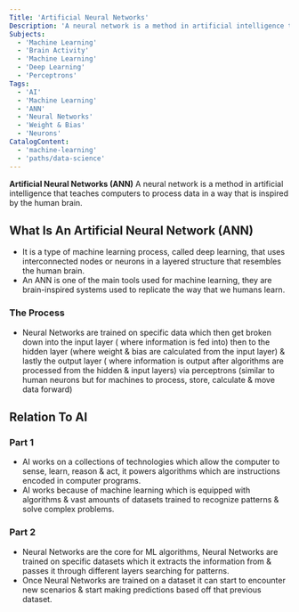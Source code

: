 ```yaml
---
Title: 'Artificial Neural Networks'
Description: 'A neural network is a method in artificial intelligence that teaches computers to process data in a way that is inspired by the human brain.'
Subjects:
  - 'Machine Learning'
  - 'Brain Activity'
  - 'Machine Learning'
  - 'Deep Learning'
  - 'Perceptrons'
Tags:
  - 'AI'
  - 'Machine Learning'
  - 'ANN'
  - 'Neural Networks'
  - 'Weight & Bias'
  - 'Neurons'
CatalogContent:
  - 'machine-learning'
  - 'paths/data-science'
---
```


**Artificial Neural Networks (ANN)** A neural network is a method in artificial intelligence that teaches computers to process data in a way that is inspired by the human brain. 
## What Is An Artificial Neural Network (ANN)

- It is a type of machine learning process, called deep learning, that uses interconnected nodes or neurons in a layered structure that resembles the human brain.
- An ANN is one of the main tools used for machine learning, they are brain-inspired systems used to replicate the way that we humans learn.

### The Process

- Neural Networks are trained on specific data which then get broken down into the input layer ( where information is fed into) then to the hidden layer (where weight & bias are calculated from the input layer) & lastly the output layer ( where information is output after algorithms are processed from the hidden & input layers) via perceptrons (similar to human neurons but for machines to process, store, calculate & move data forward)

## Relation To AI

### Part 1

- AI works on a collections of technologies which allow the computer to sense, learn, reason & act, it powers algorithms which are instructions encoded in computer programs.
- AI works because of machine learning which is equipped with algorithms & vast amounts of datasets trained to recognize patterns & solve complex problems.

### Part 2

- Neural Networks are the core for ML algorithms, Neural Networks are trained on specific datasets which it extracts the information from & passes it through different layers searching for patterns.
- Once Neural Networks are trained on a dataset it can start to encounter new scenarios & start making predictions based off that previous dataset. 